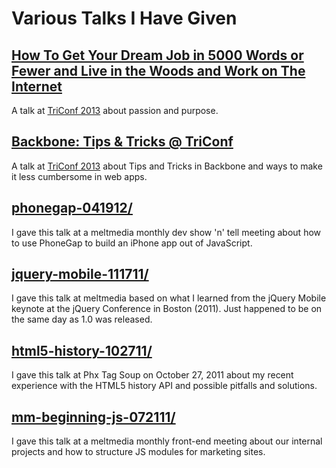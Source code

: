# Various Talks I Have Given

## [How To Get Your Dream Job in 5000 Words or Fewer and Live in the Woods and Work on The Internet](http://lukelov.es:4000/talks/2013/07/21/passion-and-purpose.html)
A talk at [TriConf 2013](http://triconf.com) about passion and purpose.

## [Backbone: Tips & Tricks @ TriConf](/talks/backbone-071813/index.html)
A talk at [TriConf 2013](http://triconf.com) about Tips and Tricks in Backbone and ways to make it less cumbersome in web apps.

## [phonegap-041912/](/talks/phonegap-041912/README.md)
I gave this talk at a meltmedia monthly dev show 'n' tell meeting about how to use PhoneGap to build an iPhone app out of JavaScript.

## [jquery-mobile-111711/](/talks/jquery-mobile-111711/index.html)
I gave this talk at meltmedia based on what I learned from the jQuery Mobile keynote at the jQuery Conference in Boston (2011). Just happened to be on the same day as 1.0 was released.

## [html5-history-102711/](/talks/html5-history-102711/index.html)
I gave this talk at Phx Tag Soup on October 27, 2011 about my recent experience with the HTML5 history API and possible pitfalls and solutions.

## [mm-beginning-js-072111/](/talks/mm-beginning-js-072111/index.html)
I gave this talk at a meltmedia monthly front-end meeting about our internal projects and how to structure JS modules for marketing sites.
